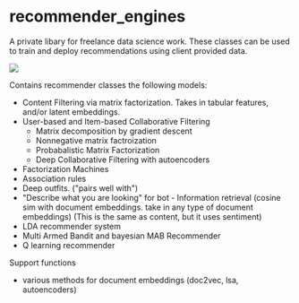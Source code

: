 # recommender_engines
A private libary for freelance data science work. These classes can be used to train and deploy recommendations using client provided data. 

![](https://media.giphy.com/media/CIJsP7PsWvZM4/giphy.gif)


Contains recommender classes the following models:

- Content Filtering via matrix factorization. Takes in tabular features, and/or latent embeddings. 
- User-based and Item-based Collaborative Filtering
  * Matrix decomposition by gradient descent
  * Nonnegative matrix factroization
  * Probabalistic Matrix Factorization
  * Deep Collaborative Filtering with autoencoders
- Factorization Machines
- Association rules
- Deep outfits. ("pairs well with")
- "Describe what you are looking" for bot - Information retrieval (cosine sim with document embeddings. take in any type of document embeddings) (This is the same as content, but it uses sentiment)
- LDA recommender system
- Multi Armed Bandit and bayesian MAB Recommender
 - Q learning recommender

Support functions
- various methods for document embeddings (doc2vec, lsa, autoencoders)
